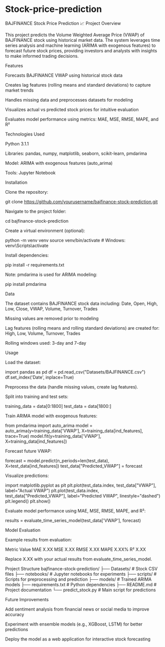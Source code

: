 # Stock-price-prediction

BAJFINANCE Stock Price Prediction 📈
Project Overview

This project predicts the Volume Weighted Average Price (VWAP) of BAJFINANCE stock using historical market data. The system leverages time series analysis and machine learning (ARIMA with exogenous features) to forecast future stock prices, providing investors and analysts with insights to make informed trading decisions.

Features

Forecasts BAJFINANCE VWAP using historical stock data

Creates lag features (rolling means and standard deviations) to capture market trends

Handles missing data and preprocesses datasets for modeling

Visualizes actual vs predicted stock prices for intuitive evaluation

Evaluates model performance using metrics: MAE, MSE, RMSE, MAPE, and R²

Technologies Used

Python 3.1.1

Libraries: pandas, numpy, matplotlib, seaborn, scikit-learn, pmdarima

Model: ARIMA with exogenous features (auto_arima)

Tools: Jupyter Notebook

Installation

Clone the repository:

git clone https://github.com/yourusername/bajfinance-stock-prediction.git


Navigate to the project folder:

cd bajfinance-stock-prediction


Create a virtual environment (optional):

python -m venv venv
source venv/bin/activate  # Windows: venv\Scripts\activate


Install dependencies:

pip install -r requirements.txt


Note: pmdarima is used for ARIMA modeling:

pip install pmdarima

Data

The dataset contains BAJFINANCE stock data including:
Date, Open, High, Low, Close, VWAP, Volume, Turnover, Trades

Missing values are removed prior to modeling

Lag features (rolling means and rolling standard deviations) are created for:
High, Low, Volume, Turnover, Trades

Rolling windows used: 3-day and 7-day

Usage

Load the dataset:

import pandas as pd
df = pd.read_csv("Datasets/BAJFINANCE.csv")
df.set_index('Date', inplace=True)


Preprocess the data (handle missing values, create lag features).

Split into training and test sets:

training_data = data[0:1800]
test_data = data[1800:]


Train ARIMA model with exogenous features:

from pmdarima import auto_arima
model = auto_arima(y=training_data['VWAP'], X=training_data[ind_features], trace=True)
model.fit(y=training_data['VWAP'], X=training_data[ind_features])


Forecast future VWAP:

forecast = model.predict(n_periods=len(test_data), X=test_data[ind_features])
test_data["Predicted_VWAP"] = forecast


Visualize predictions:

import matplotlib.pyplot as plt
plt.plot(test_data.index, test_data["VWAP"], label="Actual VWAP")
plt.plot(test_data.index, test_data["Predicted_VWAP"], label="Predicted VWAP", linestyle="dashed")
plt.legend()
plt.show()


Evaluate model performance using MAE, MSE, RMSE, MAPE, and R²:

results = evaluate_time_series_model(test_data['VWAP'], forecast)

Model Evaluation

Example results from evaluation:

Metric	Value
MAE	X.XX
MSE	X.XX
RMSE	X.XX
MAPE	X.XX%
R²	X.XX

Replace X.XX with your actual results from evaluate_time_series_model.

Project Structure
bajfinance-stock-prediction/
├── Datasets/             # Stock CSV files
├── notebooks/            # Jupyter notebooks for experiments
├── scripts/              # Scripts for preprocessing and prediction
├── models/               # Trained ARIMA models
├── requirements.txt      # Python dependencies
├── README.md             # Project documentation
└── predict_stock.py      # Main script for predictions

Future Improvements

Add sentiment analysis from financial news or social media to improve accuracy

Experiment with ensemble models (e.g., XGBoost, LSTM) for better predictions

Deploy the model as a web application for interactive stock forecasting
